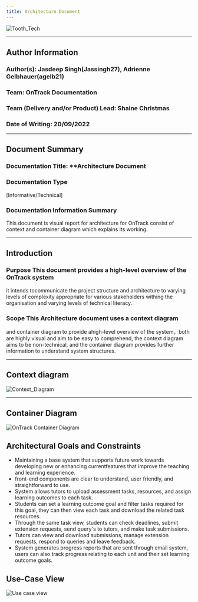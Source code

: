 ```yaml
---
title: Architecture Document
---
```


![Tooth_Tech](https://user-images.githubusercontent.com/110685225/191164124-c9e36722-378e-496c-8984-59b4ff6fd1db.png)

---

## Author Information

### Author(s): Jasdeep Singh(Jassingh27), Adrienne Gelbhauer(agelb21)

### Team: OnTrack Documentation

### Team (Delivery and/or Product) Lead: Shaine Christmas

### Date of Writing: 20/09/2022

---

## Document Summary

### Documentation Title: **Architecture Document

### Documentation Type

[Informative/Technical]

### Documentation Information Summary

This document is visual report for architecture for OnTrack consist of context
and container diagram which explains its working.

---

## Introduction

### Purpose This document provides a high-level overview of the OnTrack system

it intends tocommunicate the project structure and architecture to varying
levels of complexity appropriate for various stakeholders withing the
organisation and varying levels of technical literacy.

### Scope This Architecture document uses a context diagram

and container diagram to provide ahigh-level overview of the system，both are
highly visual and aim to be easy to comprehend, the context diagram aims to be
non-technical, and the container diagram provides further information to
understand system structures.

---

## Context diagram

![Context_Diagram](https://user-images.githubusercontent.com/110685225/191164865-672927d8-7f16-47f4-865f-4a413bd249ab.png)

---

## Container Diagram

![OnTrack Container Diagram](https://user-images.githubusercontent.com/110685225/191168107-472c363d-2007-4409-81d5-6bd5800639c4.png)

## Architectural Goals and Constraints

- Maintaining a base system that supports future work towards developing new or
  enhancing currentfeatures that improve the teaching and learning experience.
- front-end components are clear to understand, user friendly, and
  straightforward to use.
- System allows tutors to upload assessment tasks, resources, and assign
  learning outcomes to each task.
- Students can set a learning outcome goal and filter tasks required for this
  goal, they can then view each task and download the related task resources.
- Through the same task view, students can check deadlines, submit extension
  requests, send query's to tutors, and make task submissions.
- Tutors can view and download submissions, manage extension requests, respond
  to queries and leave feedback.
- System generates progress reports that are sent through email system, users
  can also track progress relating to each unit and their set learning outcome goals.

## Use-Case View

![Use case view](https://user-images.githubusercontent.com/110685225/192712777-1d306d7d-380a-48a6-be08-8dbbc14ab492.jpeg)
